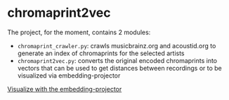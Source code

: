 # chromaprint2vec

The project, for the moment, contains 2 modules:
- `chromaprint_crawler.py`: crawls musicbrainz.org and acoustid.org to generate an index of chromaprints for the selected artists
- `chromaprint2vec.py`: converts the original encoded chromaprints into vectors that can be used to get distances between recordings or to be visualized via embedding-projector

[Visualize with the embedding-projector](https://muoten.github.io/embedding-projector-standalone/)


